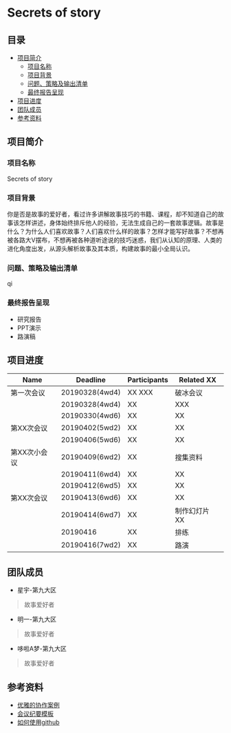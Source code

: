 # Secrets of story


## 目录
- [项目简介](#项目简介)
  - [项目名称](#项目名称)
  - [项目背景](#项目背景)
  - [问题、策略及输出清单](#问题、策略及输出清单)
  - [最终报告呈现](#最终报告呈现)
- [项目进度](#项目进度)
- [团队成员](#团队成员)
- [参考资料](#参考资料)

## 项目简介

### 项目名称

Secrets of story

### 项目背景

你是否是故事的爱好者，看过许多讲解故事技巧的书籍、课程，却不知道自己的故事该怎样讲述，身体始终排斥他人的经验，无法生成自己的一套故事逻辑。故事是什么？为什么人们喜欢故事？人们喜欢什么样的故事？怎样才能写好故事？不想再被各路大V摆布，不想再被各种道听途说的技巧迷惑，我们从认知的原理、人类的进化角度出发，从源头解析故事及其本质，构建故事的最小全局认识。


### 问题、策略及输出清单

qi 

### 最终报告呈现

- 研究报告
- PPT演示
- 路演稿

## 项目进度

| Name | Deadline               | Participants    | Related XX                                             |
| -------- | ------------------ | ---------- | ------------------------------------------------------------ |
| 第一次会议 | 20190328(4wd4) |   XX  XXX | 破冰会议 |
|          | 20190328(4wd4) |XX  | XXX                                      |
|          | 20190330(4wd6) |  XX  | XX        |
| 第XX次会议 | 20190402(5wd2)     | XX       | XX                         |
|          | 20190406(5wd6)     | XX       | XX                                       |
| 第XX次小会议 | 20190409(6wd2)     | XX       | 搜集资料                                       |
|          | 20190411(6wd4)     | XX     | XX                                                   |
|          | 20190412(6wd5)     | XX     | XX                                                    |
| 第XX次会议 | 20190413(6wd6)     | XX       | XX                               |
|          | 20190414(6wd7)     | XX       | 制作幻灯片      XX                              |
|          | 20190416           | XX       | 排练                                                  |
|          | 20190416(7wd2)     | XX     | 路演                                                         |





## 团队成员

- 星宇-第九大区

> 故事爱好者

- 明一-第九大区

> 故事爱好者

- 哆啦A梦-第九大区

> 故事爱好者

## 参考资料

- [优雅的协作案例](https://github.com/tokong/IA_Templates/blob/master/Reference/%E4%BC%98%E9%9B%85%E7%9A%84%E5%8D%8F%E4%BD%9C%E6%A1%88%E4%BE%8B.md)
- [会议纪要模板](https://github.com/tokong/IA_Templates/blob/master/Reference/%E4%BC%9A%E8%AE%AE%E7%BA%AA%E8%A6%81%E6%A8%A1%E6%9D%BF.md)
- [如何使用github](https://github.com/OpenMindClub/Share/wiki)
